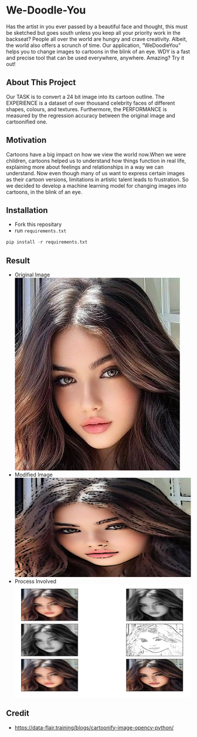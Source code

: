# We-Doodle-You
Has the artist in you ever passed by a beautiful face and thought, this must be
sketched but goes south unless you keep all your priority work in the backseat?
People all over the world are hungry and crave creativity. Albeit, the world also offers
a scrunch of time. Our application, “WeDoodleYou” helps you to change images to
cartoons in the blink of an eye. WDY is a fast and precise tool that can be used
everywhere, anywhere. Amazing? Try it out!

## About This Project
Our TASK is to convert a 24 bit image into its cartoon outline.
The EXPERIENCE is a dataset of over thousand celebrity faces of different shapes,
colours, and textures.
Furthermore, the PERFORMANCE is measured by the regression accuracy between
the original image and cartoonified one.

## Motivation
Cartoons have a big impact on how we view the world now.When we were children,
cartoons helped us to understand how things function in real life, explaining more
about feelings and relationships in a way we can understand. Now even though many
of us want to express certain images as their cartoon versions, limitations in artistic
talent leads to frustration. So we decided to develop a machine learning model for
changing images into cartoons, in the blink of an eye.

## Installation
- Fork this repositary
- run `requirements.txt`
```Python
pip install -r requirements.txt
```

## Result
- Original Image
![Alt text](images/image.jpeg)
- Modified Image
![Alt text](images/cartoonified_image.jpeg)
- Process Involved
![Alt text](images/image.png)

## Credit
- https://data-flair.training/blogs/cartoonify-image-opencv-python/
